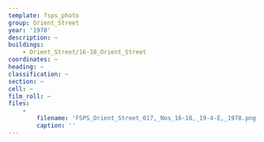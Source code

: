 ```yaml
---
template: fsps_photo
group: Orient_Street
year: '1978'
description: ~
buildings:
    - Orient_Street/16-18_Orient_Street
coordinates: ~
heading: ~
classification: ~
section: ~
cell: ~
film_roll: ~
files:
    -
        filename: 'FSPS_Orient_Street_017,_Nos_16-18,_19-4-E,_1978.png'
        caption: ''
---
```

